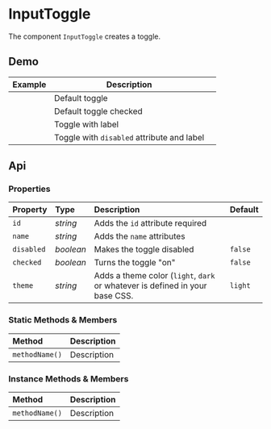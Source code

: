 # InputToggle

The component `InputToggle` creates a toggle.

## Demo

<table class="example">
  <thead>
    <tr>
      <th>Example</th>
      <th>Description</th>
      <th></th>
    </tr>
  </thead>
  <tbody>
    <tr>
      <td><input-toggle id="toggle-example-1"></input-toggle></td>
      <td>Default toggle</td>
      <td>
        <icon-container src="./sprite.svg#code"></icon-container>
      </td>
    </tr>
    <tr>
      <td><input-toggle checked id="toggle-example-2"></input-toggle></td>
      <td>Default toggle checked</td>
      <td>
        <icon-container src="./sprite.svg#code"></icon-container>
      </td>
    </tr>
    <tr>
      <td><input-toggle id="toggle-example-3" label="Label"></input-toggle></td>
      <td>Toggle with label</td>
      <td>
        <icon-container src="./sprite.svg#code"></icon-container>
      </td>
    </tr>
    <tr>
      <td><input-toggle id="toggle-example-4" label="Disabled" disabled></input-toggle></td>
      <td>Toggle with <code>disabled</code> attribute and label</td>
      <td>
        <icon-container src="./sprite.svg#code"></icon-container>
      </td>
    </tr>
  </tbody>
</table>

## Api

### Properties

| Property | Type | Description | Default |
| :--- | :--- | :--- | :--- |
| `id` | *string* | Adds the <code>id</code> attribute <span class="req">required</span> | |
| `name` | *string* | Adds the <code>name</code> attributes | |
| `disabled` | *boolean* | Makes the toggle disabled | `false` |
| `checked` | *boolean* | Turns the toggle "on" | `false` |
| `theme` | *string* | Adds a theme color (`light`, `dark` or whatever is defined in your base CSS. | `light` |

### Static Methods & Members

| Method | Description |
| :--- | :--- |
| `methodName()` | Description |

### Instance Methods & Members

| Method | Description |
| :--- | :--- |
| `methodName()` | Description |
